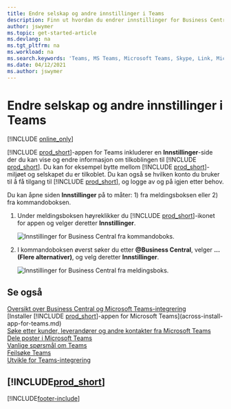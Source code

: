 ```yaml
---
title: Endre selskap og andre innstillinger i Teams
description: Finn ut hvordan du endrer innstillinger for Business Central-tilkobling fra Microsoft Teams.
author: jswymer
ms.topic: get-started-article
ms.devlang: na
ms.tgt_pltfrm: na
ms.workload: na
ms.search.keywords: 'Teams, MS Teams, Microsoft Teams, Skype, Link, Microsoft 365, settings, search'
ms.date: 04/12/2021
ms.author: jswymer
---
```


# Endre selskap og andre innstillinger i Teams

[!INCLUDE [online_only](includes/online_only.md)]

[!INCLUDE [prod_short](includes/prod_short.md)]-appen for Teams inkluderer en **Innstillinger**-side der du kan vise og endre informasjon om tilkoblingen til [!INCLUDE [prod_short](includes/prod_short.md)]. Du kan for eksempel bytte mellom [!INCLUDE [prod_short](includes/prod_short.md)]-miljøet og selskapet du er tilkoblet. Du kan også se hvilken konto du bruker til å få tilgang til [!INCLUDE [prod_short](includes/prod_short.md)], og logge av og på igjen etter behov.

Du kan åpne siden **Innstillinger** på to måter: 1) fra meldingsboksen eller 2) fra kommandoboksen.

1. Under meldingsboksen høyreklikker du [!INCLUDE [prod_short](includes/prod_short.md)]-ikonet for appen og velger deretter **Innstillinger**.

    ![Innstillinger for Business Central fra kommandoboks.](media/teams-settings-message-box.png)

2. I kommandoboksen øverst søker du etter **@Business Central**, velger **... (Flere alternativer)**, og velg deretter **Innstillinger**.

   ![Innstillinger for Business Central fra meldingsboks.](media/teams-settings-command-box.png)

## Se også

[Oversikt over Business Central og Microsoft Teams-integrering](across-teams-overview.md)  
[Installer [!INCLUDE [prod_short](includes/prod_short.md)]-appen for Microsoft Teams](across-install-app-for-teams.md)  
[Søke etter kunder, leverandører og andre kontakter fra Microsoft Teams](across-search-contacts-teams.md)  
[Dele poster i Microsoft Teams](across-working-with-teams.md)  
[Vanlige spørsmål om Teams](teams-faq.md)  
[Feilsøke Teams](admin-teams-troubleshooting.md)  
[Utvikle for Teams-integrering](/dynamics365/business-central/dev-itpro/developer/devenv-develop-for-teams)  

## [!INCLUDE[prod_short](includes/free_trial_md.md)]  


[!INCLUDE[footer-include](includes/footer-banner.md)]